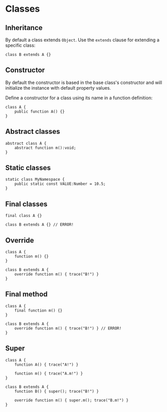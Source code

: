 # Classes

## Inheritance

By default a class extends `Object`. Use the `extends` clause for extending a specific class:

```
class B extends A {}
```

## Constructor

By default the constructor is based in the base class's constructor and will initialize the instance with default property values.

Define a constructor for a class using its name in a function definition:

```
class A {
    public function A() {}
}
```

## Abstract classes

```
abstract class A {
    abstract function m():void;
}
```

## Static classes

```
static class MyNamespace {
    public static const VALUE:Number = 10.5;
}
```

## Final classes

```
final class A {}

class B extends A {} // ERROR!
```

## Override

```
class A {
    function m() {}
}

class B extends A {
    override function m() { trace("B!") }
}
```

## Final method

```
class A {
    final function m() {}
}

class B extends A {
    override function m() { trace("B!") } // ERROR!
}
```

## Super

```
class A {
    function A() { trace("A!") }

    function m() { trace("A.m!") }
}

class B extends A {
    function B() { super(); trace("B!") }

    override function m() { super.m(); trace("B.m!") }
}
```